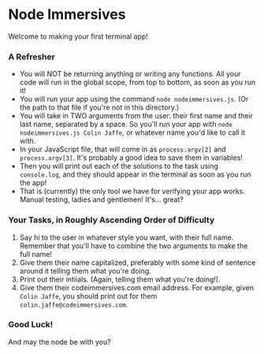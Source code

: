 # Node Immersives

Welcome to making your first terminal app!

### A Refresher

* You will NOT be returning anything or writing any functions. All your code will run in the global scope, from top to bottom, as soon as you run it!
* You will run your app using the command `node nodeimmersives.js`. (Or the path to that file if you're not in this directory.)
* You will take in TWO arguments from the user: their first name and their last name, separated by a space. So you'll run your app with `node nodeimmersives.js Colin Jaffe`, or whatever name you'd like to call it with.
* In your JavaScript file, that will come in as `process.argv[2]` and `process.argv[3]`. It's probably a good idea to save them in variables!
* Then you will print out each of the solutions to the task using `console.log`, and they should appear in the terminal as soon as you run the app!
* That is (currently) the only tool we have for verifying your app works. Manual testing, ladies and gentlemen! It's... great?


### Your Tasks, in Roughly Ascending Order of Difficulty

1. Say hi to the user in whatever style you want, with their full name. Remember that you'll have to combine the two arguments to make the full name!
2. Give them their name capitalized, preferably with some kind of sentence around it telling them what you're doing.
3. Print out their intiials. (Again, telling them what you're doing!).
4. Give them their codeimmersives.com email address. For example, given `Colin Jaffe`, you should print out for them `colin.jaffe@codeimmersives.com`.


### Good Luck!

And may the node be with you?
